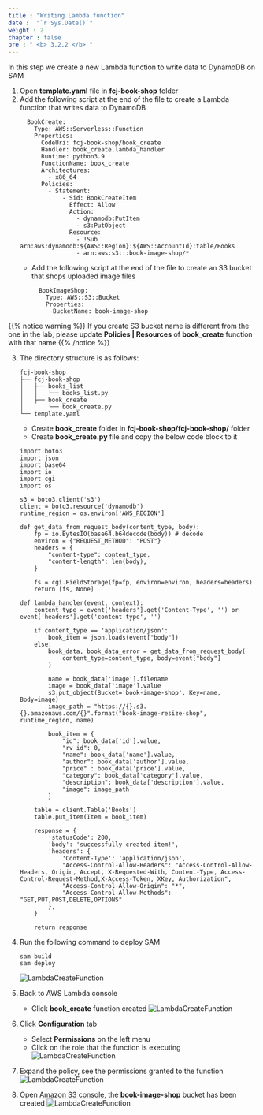 ```yaml
---
title : "Writing Lambda function"
date :  "`r Sys.Date()`" 
weight : 2
chapter : false
pre : " <b> 3.2.2 </b> "
---
```

In this step we create a new Lambda function to write data to DynamoDB on SAM

1. Open **template.yaml** file in **fcj-book-shop** folder
2. Add the following script at the end of the file to create a Lambda function that writes data to DynamoDB
    ```
      BookCreate:
        Type: AWS::Serverless::Function
        Properties:
          CodeUri: fcj-book-shop/book_create
          Handler: book_create.lambda_handler
          Runtime: python3.9
          FunctionName: book_create
          Architectures:
            - x86_64
          Policies:
            - Statement:
                - Sid: BookCreateItem
                  Effect: Allow
                  Action:
                    - dynamodb:PutItem
                    - s3:PutObject
                  Resource:
                    - !Sub arn:aws:dynamodb:${AWS::Region}:${AWS::AccountId}:table/Books
                    - arn:aws:s3:::book-image-shop/*
    ```
    - Add the following script at the end of the file to create an S3 bucket that shops uploaded image files
      ```
        BookImageShop:
          Type: AWS::S3::Bucket
          Properties:
            BucketName: book-image-shop
      ```
  {{% notice warning %}}
  If you create S3 bucket name is different from the one in the lab, please update **Policies | Resources** of **book_create** function with that name
  {{% /notice %}}

3. The directory structure is as follows:
    ```
    fcj-book-shop
    ├── fcj-book-shop
    │   ├── books_list
    │   │   └── books_list.py
    │   ├── book_create
    │       └── book_create.py
    └── template.yaml

    ```
    - Create **book_create** folder in **fcj-book-shop/fcj-book-shop/** folder
    - Create **book_create.py** file and copy the below code block to it
    ```
    import boto3
    import json
    import base64
    import io
    import cgi
    import os

    s3 = boto3.client('s3')
    client = boto3.resource('dynamodb')
    runtime_region = os.environ['AWS_REGION']

    def get_data_from_request_body(content_type, body):
        fp = io.BytesIO(base64.b64decode(body)) # decode
        environ = {"REQUEST_METHOD": "POST"}
        headers = {
            "content-type": content_type,
            "content-length": len(body),
        }

        fs = cgi.FieldStorage(fp=fp, environ=environ, headers=headers) 
        return [fs, None]
        
    def lambda_handler(event, context):
        content_type = event['headers'].get('Content-Type', '') or event['headers'].get('content-type', '')
        
        if content_type == 'application/json':
            book_item = json.loads(event["body"])
        else:
            book_data, book_data_error = get_data_from_request_body(
                content_type=content_type, body=event["body"]
            )
        
            name = book_data['image'].filename
            image = book_data['image'].value
            s3.put_object(Bucket='book-image-shop', Key=name, Body=image)
            image_path = "https://{}.s3.{}.amazonaws.com/{}".format("book-image-resize-shop", runtime_region, name)
            
            book_item = {
                "id": book_data['id'].value,
                "rv_id": 0,
                "name": book_data['name'].value,
                "author": book_data['author'].value,
                "price" : book_data['price'].value,
                "category": book_data['category'].value,
                "description": book_data['description'].value,
                "image": image_path
            }
        
        table = client.Table('Books')
        table.put_item(Item = book_item)
        
        response = {
            'statusCode': 200,
            'body': 'successfully created item!',
            'headers': {
                'Content-Type': 'application/json',
                "Access-Control-Allow-Headers": "Access-Control-Allow-Headers, Origin, Accept, X-Requested-With, Content-Type, Access-Control-Request-Method,X-Access-Token, XKey, Authorization",
                "Access-Control-Allow-Origin": "*",
                "Access-Control-Allow-Methods": "GET,PUT,POST,DELETE,OPTIONS"
            },
        }
      
        return response
    ```

4. Run the following command to deploy SAM
    ```
    sam build
    sam deploy
    ```
    ![LambdaCreateFunction](/images/1/35.png?width=90pc)

5. Back to AWS Lambda console
    - Click **book_create** function created
![LambdaCreateFunction](/images/1/36.png?width=90pc)

6. Click **Configuration** tab
    - Select **Permissions** on the left menu
    - Click on the role that the function is executing
![LambdaCreateFunction](/images/1/37.png?width=90pc)

7. Expand the policy, see the permissions granted to the function
![LambdaCreateFunction](/images/1/38.png?width=90pc)

8. Open [Amazon S3 console](https://s3.console.aws.amazon.com/s3/buckets?region=ap-southeast-1&region=ap-southeast-1), the **book-image-shop** bucket has been created
![LambdaCreateFunction](/images/1/39.png?width=90pc)

